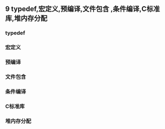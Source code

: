 ## 9 typedef,宏定义,预编译,文件包含 ,条件编译,C标准库,堆内存分配

### typedef

### 宏定义

### 预编译

### 文件包含

### 条件编译

### C标准库

### 堆内存分配
